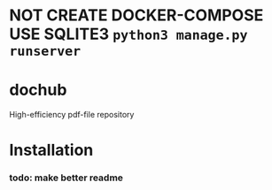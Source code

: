 # NOT CREATE DOCKER-COMPOSE USE SQLITE3 ```python3 manage.py runserver```
# dochub
High-efficiency pdf-file repository

# Installation
### todo: make better readme
